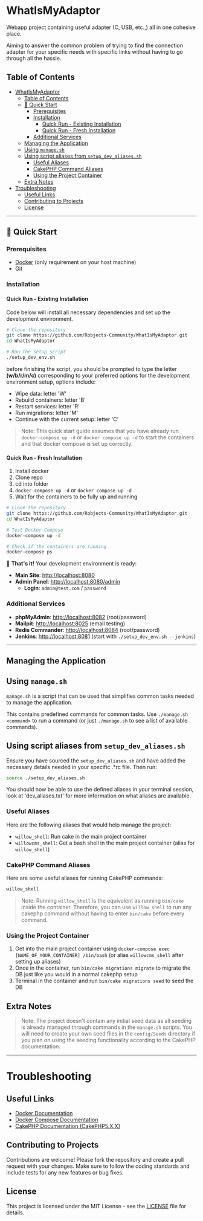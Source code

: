 # WhatIsMyAdaptor
Webapp project containing useful adapter (C, USB, etc.,) all in one cohesive place.

Aiming to answer the common problem of trying to find the connection adapter for your specific needs with specific links without having to go through all the hassle.

## Table of Contents

- [WhatIsMyAdaptor](#whatismyadaptor)
  - [Table of Contents](#table-of-contents)
  - [🚀 Quick Start](#-quick-start)
    - [Prerequisites](#prerequisites)
    - [Installation](#installation)
      - [Quick Run - Existing Installation](#quick-run---existing-installation)
      - [Quick Run - Fresh Installation](#quick-run---fresh-installation)
    - [Additional Services](#additional-services)
  - [Managing the Application](#managing-the-application)
  - [Using `manage.sh`](#using-managesh)
  - [Using script aliases from `setup_dev_aliases.sh`](#using-script-aliases-from-setup_dev_aliasessh)
    - [Useful Aliases](#useful-aliases)
    - [CakePHP Command Aliases](#cakephp-command-aliases)
    - [Using the Project Container](#using-the-project-container)
  - [Extra Notes](#extra-notes)
- [Troubleshooting](#troubleshooting)
  - [Useful Links](#useful-links)
  - [Contributing to Projects](#contributing-to-projects)
  - [License](#license)


---

## 🚀 Quick Start

### Prerequisites
- [Docker](https://www.docker.com/get-started) (only requirement on your host machine)
- Git

### Installation

#### Quick Run - Existing Installation

Code below will install all necessary dependencies and set up the development environment.
```bash
# Clone the repository
git clone https://github.com/Robjects-Community/WhatIsMyAdaptor.git
cd WhatIsMyAdaptor

# Run the setup script
./setup_dev_env.sh
```

before finishing the script, you should be prompted to type the letter **(w/b/r/m/c)** corresponding to your preferred options for the development environment setup, options include:

  - Wipe data: letter 'W'
  - Rebuild containers: letter 'B'
  - Restart services: letter 'R'
  - Run migrations: letter 'M'
  - Continue with the current setup: letter 'C'


> Note: 
> This quick start guide assumes that you have already run `docker-compose up -d` or `docker compose up -d` to start the containers and that docker compose is set up correctly.


#### Quick Run - Fresh Installation

1) Install docker
2) Clone repo
3) cd into folder
4) `docker-compose up -d` or `docker compose up -d`
5) Wait for the containers to be fully up and running

```bash
# Clone the repository
git clone https://github.com/Robjects-Community/WhatIsMyAdaptor.git
cd WhatIsMyAdaptor

# Test Docker Compose
docker-compose up -d

# Check if the containers are running
docker-compose ps
```


🎉 **That's it!** Your development environment is ready:

- **Main Site**: [http://localhost:8080](http://localhost:8080)
- **Admin Panel**: [http://localhost:8080/admin](http://localhost:8080/admin)
  - **Login**: `admin@test.com` / `password`

### Additional Services

- **phpMyAdmin**: [http://localhost:8082](http://localhost:8082) (root/password)
- **Mailpit**: [http://localhost:8025](http://localhost:8025) (email testing)
- **Redis Commander**: [http://localhost:8084](http://localhost:8084) (root/password)
- **Jenkins**: [http://localhost:8081](http://localhost:8081) (start with `./setup_dev_env.sh --jenkins`)

---


## Managing the Application

## Using `manage.sh`

`manage.sh` is a script that can be used that simplifies common tasks needed to manage the application.

This contains predefined commands for common tasks. Use `./manage.sh <command>` to run a command (or just `./manage.sh` to see a list of available commands).

## Using script aliases from `setup_dev_aliases.sh`

Ensure you have sourced the `setup_dev_aliases.sh` 
and have added the necessary details needed in your specific .*rc file. Then run:
```bash
source ./setup_dev_aliases.sh
```
You should now be able to use the defined aliases in your terminal session, look at 'dev_aliases.txt' for more information on what aliases are available.

### Useful Aliases
Here are the following aliases that would help manage the project:

- `willow_shell`: Run cake in the main project container
- `willowcms_shell`: Get a bash shell in the main project container (alias for `willow_shell`)

### CakePHP Command Aliases
Here are some useful aliases for running CakePHP commands:

```bash
willow_shell 
```


> Note: Running `willow_shell` is the equivalent as running `bin/cake` inside the container. Therefore, you can use `willow_shell` to run any cakephp command without having to enter `bin/cake` before every command.

### Using the Project Container

1) Get into the main project container using `docker-compose exec [NAME_OF_YOUR_CONTAINER] /bin/bash` (or alias `willowcms_shell` after setting up aliases)
2) Once in the container, run `bin/cake migrations migrate` to migrate the DB just like you would in a normal cakephp setup
3) Terminal in the container and run `bin/cake migrations seed` to seed the DB 


## Extra Notes

> Note: The project doesn't contain any initial seed data as all seeding is already managed through commands in the `manage.sh` scripts. You will need to create your own seed files in the `config/Seeds` directory if you plan on using the seeding functionality according to the CakePHP documentation.


---

# Troubleshooting
## Useful Links

- [Docker Documentation](https://docs.docker.com/)
- [Docker Compose Documentation](https://docs.docker.com/compose/)
- [CakePHP Documentation (CakePHP5.X.X)](https://book.cakephp.org/5/en/index.html#/)

## Contributing to Projects
Contributions are welcome! Please fork the repository and create a pull request with your changes. Make sure to follow the coding standards and include tests for any new features or bug fixes.

## License
This project is licensed under the MIT License - see the [LICENSE](LICENSE) file for details.

